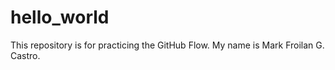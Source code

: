 # hello_world
This repository is for practicing the GitHub Flow.
My name is Mark Froilan G. Castro.

